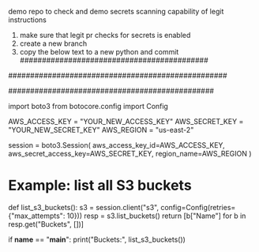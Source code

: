 demo repo to check and demo secrets scanning capability of legit 
instructions 
1. make sure that legit pr checks for secrets is enabled
2. create a new branch
3. copy the below text to a new python and commit
###########################################







##################################################



###############################################



import boto3
from botocore.config import Config

AWS_ACCESS_KEY = "YOUR_NEW_ACCESS_KEY"
AWS_SECRET_KEY = "YOUR_NEW_SECRET_KEY"
AWS_REGION     = "us-east-2"

session = boto3.Session(
    aws_access_key_id=AWS_ACCESS_KEY,
    aws_secret_access_key=AWS_SECRET_KEY,
    region_name=AWS_REGION
)

# Example: list all S3 buckets
def list_s3_buckets():
    s3 = session.client("s3", config=Config(retries={"max_attempts": 10}))
    resp = s3.list_buckets()
    return [b["Name"] for b in resp.get("Buckets", [])]

if __name__ == "__main__":
    print("Buckets:", list_s3_buckets())

